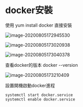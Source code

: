 # docker安裝

使用 yum install docker 直接安裝

![image-20200805172945530](C:\Users\19074\AppData\Roaming\Typora\typora-user-images\image-20200805172945530.png)

![image-20200805173020938](C:\Users\19074\AppData\Roaming\Typora\typora-user-images\image-20200805173020938.png)

![image-20200805173040378](C:\Users\19074\AppData\Roaming\Typora\typora-user-images\image-20200805173040378.png)

查看docker的版本  docker --version

![image-20200805173210409](C:\Users\19074\AppData\Roaming\Typora\typora-user-images\image-20200805173210409.png)



設置開機啟動docker進程

```
systemctl start docker.service
systemctl enable docker.service
```